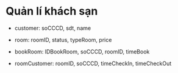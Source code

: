 # Quản lí khách sạn

- customer: soCCCD, sdt, name

- room: roomID, status, typeRoom, price 

- bookRoom: IDBookRoom, soCCCD, roomID, timeBook

- roomCustomer: roomID, soCCCD, timeCheckIn, timeCheckOut
